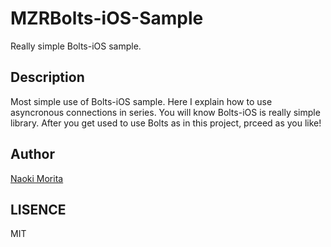 MZRBolts-iOS-Sample
===================

Really simple Bolts-iOS sample.

## Description

Most simple use of Bolts-iOS sample. Here I explain how to use asyncronous connections in series. You will know Bolts-iOS is really simple library. After you get used to use Bolts as in this project, prceed as you like!

## Author

[Naoki Morita](http://moritanaoki.org)

## LISENCE

MIT
